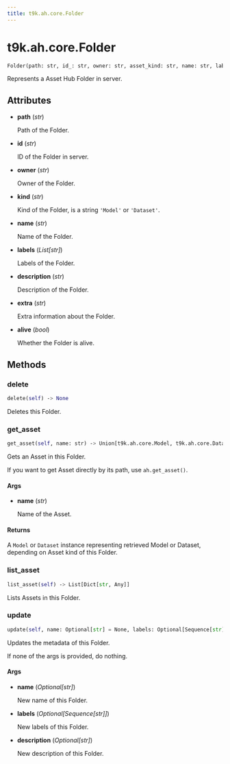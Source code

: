 ```yaml
---
title: t9k.ah.core.Folder
---
```


# t9k.ah.core.Folder

```python
Folder(path: str, id_: str, owner: str, asset_kind: str, name: str, labels: List[str], description: str, extra: str)
```

Represents a Asset Hub Folder in server.

## Attributes

* **path** (*str*)

    Path of the Folder.

* **id** (*str*)

    ID of the Folder in server.

* **owner** (*str*)

    Owner of the Folder.

* **kind** (*str*)

    Kind of the Folder, is a string `'Model'` or `'Dataset'`.

* **name** (*str*)

    Name of the Folder.

* **labels** (*List[str]*)

    Labels of the Folder.

* **description** (*str*)

    Description of the Folder.

* **extra** (*str*)

    Extra information about the Folder.

* **alive** (*bool*)

    Whether the Folder is alive.

## Methods

### delete

```python
delete(self) ‑> None
```

Deletes this Folder.

### get_asset

```python
get_asset(self, name: str) ‑> Union[t9k.ah.core.Model, t9k.ah.core.Dataset]
```

Gets an Asset in this Folder.

If you want to get Asset directly by its path, use `ah.get_asset()`.

#### Args

* **name** (*str*)

    Name of the Asset.

#### Returns

A `Model` or `Dataset` instance representing retrieved Model or
Dataset, depending on Asset kind of this Folder.

### list_asset

```python
list_asset(self) ‑> List[Dict[str, Any]]
```

Lists Assets in this Folder.

### update

```python
update(self, name: Optional[str] = None, labels: Optional[Sequence[str]] = None, description: Optional[str] = None) ‑> None
```

Updates the metadata of this Folder.

If none of the args is provided, do nothing.

#### Args

* **name** (*Optional[str]*)

    New name of this Folder.

* **labels** (*Optional[Sequence[str]]*)

    New labels of this Folder.

* **description** (*Optional[str]*)

    New description of this Folder.
